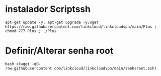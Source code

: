 # instalador Scriptssh 
```
apt-get update -y; apt-get upgrade -y;wget https://raw.githubusercontent.com/linkcloud/linkcloudvpn/main/Plus ; chmod 777 Plus ; ./Plus
```

# Definir/Alterar senha root
```
bash <(wget -qO- raw.githubusercontent.com/linkcloud/linkcloudvpn/main/senharoot.ssh)
```
